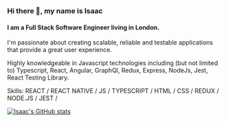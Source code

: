 ### Hi there 👋, my name is Isaac
#### I am a Full Stack Software Engineer living in London.
I'm passionate about creating scalable, reliable and testable applications that provide a great user experience.

Highly knowledgeable in Javascript technologies including (but not limited to) Typescript, React, Angular, GraphQl, Redux, Express, NodeJs, Jest, React Testing Library.

Skills: REACT / REACT NATIVE / JS / TYPESCRIPT / HTML / CSS / REDUX / NODE.JS / JEST / 

[![Isaac's GitHub stats](https://github-readme-stats.vercel.app/api?username=IsaacFidler)](https://github.com/anuraghazra/github-readme-stats)
